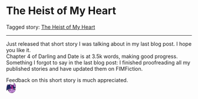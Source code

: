 # The Heist of My Heart

Tagged story: [The Heist of My Heart](https://www.fimfiction.net/story/538410/the-heist-of-my-heart)

***

Just released that short story I was talking about in my last blog post. I hope you like it.  
Chapter 4 of Darling and Date is at 3.5k words, making good progress.  
Something I forgot to say in the last blog post: I finished proofreading all my published stories and have updated them on FIMFiction.

Feedback on this short story is much appreciated.  
![:twilightsmile:](../../../emotes/twilightsmile.png)
